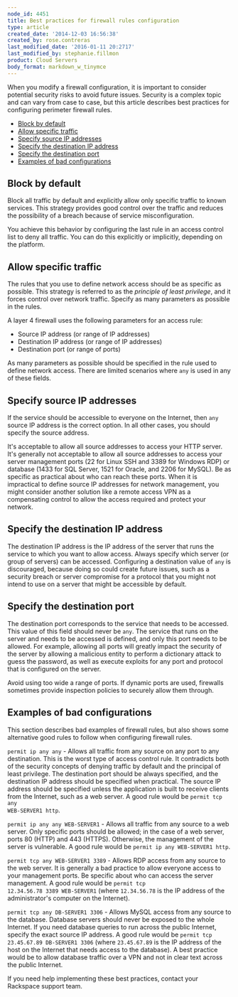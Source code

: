 ```yaml
---
node_id: 4451
title: Best practices for firewall rules configuration
type: article
created_date: '2014-12-03 16:56:38'
created_by: rose.contreras
last_modified_date: '2016-01-11 20:2717'
last_modified_by: stephanie.fillmon
product: Cloud Servers
body_format: markdown_w_tinymce
---
```


When you modify a firewall configuration, it is important to consider potential security risks to avoid future issues. Security is a complex topic and can vary from case to case, but this article describes best practices for configuring perimeter firewall rules.


- [Block by default](#blockbydefault)
- [Allow specific traffic](#allowspec)
- [Specify source IP addresses](#specsourceip)
- [Specify the destination IP address](#specdestip)
- [Specify the destination port](#specdest)
- [Examples of bad configurations](#badexample)

<a name="blockbydefault"> </a>
## Block by default

Block all traffic by default and explicitly allow only specific traffic to known services. This strategy provides good control over the traffic and reduces the possibility of a breach because of service misconfiguration.

You achieve this behavior by configuring the last rule in an access control list to deny all traffic. You can do this explicitly or implicitly, depending on the platform.


<a name="allowspec"> </a>
## Allow specific traffic

The rules that you use to define network access should be as specific as possible. This strategy is referred to as the *principle of least privilege*, and it forces control over network traffic. Specify as many parameters as possible in the rules.

A layer 4 firewall uses the following parameters for an access rule:

- Source IP address (or range of IP addresses)
- Destination IP address (or range of IP addresses)
- Destination port (or range of ports)

As many parameters as possible should be specified in the rule used to define network access. There are limited scenarios where <code>any</code> is used in any of these fields.

<a name="specsourceip"> </a>
## Specify source IP addresses

If the service should be accessible to everyone on the Internet, then <code>any</code> source IP address is the correct option. In all other cases, you should specify the source address.

It's acceptable to allow all source addresses to access your HTTP server. It's generally not acceptable to allow all source addresses to access your server management ports (22 for Linux SSH and 3389 for Windows RDP) or database (1433 for SQL Server, 1521 for Oracle, and 2206 for MySQL). Be as specific as practical about who can reach these ports. When it is impractical to define source IP addresses for network management, you might consider another solution like a remote access VPN as a compensating control to allow the access required and protect your network.


<a name="specdestip"> </a>
## Specify the destination IP address

The destination IP address is the IP address of the server that runs the service to which you want to allow access. Always specify which server (or group of servers) can be accessed. Configuring a destination value of <code>any</code> is discouraged, because doing so could create future issues, such as a security breach or server compromise for a protocol that you might not intend to use on a server that might be accessible by default.

<a name="specdest"> </a>
## Specify the destination port

The destination port corresponds to the service that needs to be accessed. This value of this field should never be <code>any</code>. The service that runs on the server and needs to be accessed is defined, and only this port needs to be allowed. For example, allowing all ports will greatly impact the security of the server by allowing a malicious entity to perform a dictionary attack to guess the password, as well as execute exploits for any port and protocol that is configured on the server.

Avoid using too wide a range of ports. If dynamic ports are used, firewalls sometimes provide inspection policies to securely allow them through.


<a name="badexample"> </a>
## Examples of bad configurations

This section describes bad examples of firewall rules, but also shows some alternative good rules to follow when configuring firewall rules.

<code>permit ip any any</code> - Allows all traffic from any source on any port to any destination. This is the worst type of access control rule. It contradicts both of the security concepts of denying traffic by default and the principal of least privilege. The destination port should be always specified, and the destination IP address should be specified when practical. The source IP address should be specified unless the application is built to receive clients from the Internet, such as a web server. A good rule would be <code>permit tcp any WEB-SERVER1 http</code>.

<code>permit ip any any WEB-SERVER1</code> - Allows all traffic from any source to a web server. Only specific ports should be allowed; in the case of a web server, ports 80 (HTTP) and 443 (HTTPS). Otherwise, the management of the server is vulnerable. A good rule would be <code>permit ip any WEB-SERVER1 http</code>.

<code>permit tcp any WEB-SERVER1 3389</code> - Allows RDP access from any source to the web server. It is generally a bad practice to allow everyone access to your management ports. Be specific about who can access the server management. A good rule would be <code>permit tcp 12.34.56.78 3389 WEB-SERVER1</code> (where <code>12.34.56.78</code> is the IP address of the administrator's computer on the Internet).

<code>permit tcp any DB-SERVER1 3306</code> - Allows MySQL access from any source to the database. Database servers should never be exposed to the whole Internet. If you need database queries to run across the public Internet, specify the exact source IP address. A good rule would be <code>permit tcp 23.45.67.89 DB-SERVER1 3306</code> (where <code>23.45.67.89</code> is the IP address of the host on the Internet that needs access to the database). A best practice would be to allow database traffic over a VPN and not in clear text across the public Internet.

If you need help implementing these best practices, contact your Rackspace support team.

<p>&nbsp;</p>
